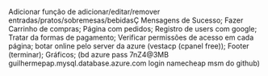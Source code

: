 Adicionar função de adicionar/editar/remover entradas/pratos/sobremesas/bebidasÇ
Mensagens de Sucesso;
Fazer Carrinho de compras;
Página com pedidos;
Registro de users com google;
Tratar da formas de pagamento;
Verificar permissões de acesso em cada página;
botar online pelo server da azure (vestacp (cpanel free));
Footer (terminar);
Gráficos;
(bd azure pass 7nZ4@3MB
guilhermepap.mysql.database.azure.com
login namecheap msm do github)